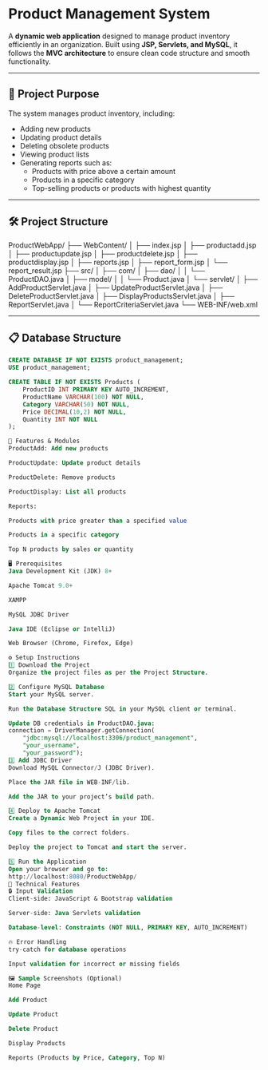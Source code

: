 # Product Management System

A **dynamic web application** designed to manage product inventory efficiently in an organization. Built using **JSP, Servlets, and MySQL**, it follows the **MVC architecture** to ensure clean code structure and smooth functionality.

---

## 🚀 Project Purpose

The system manages product inventory, including:
- Adding new products
- Updating product details
- Deleting obsolete products
- Viewing product lists
- Generating reports such as:
  - Products with price above a certain amount
  - Products in a specific category
  - Top-selling products or products with highest quantity

---

## 🛠️ Project Structure

ProductWebApp/
├── WebContent/
│ ├── index.jsp
│ ├── productadd.jsp
│ ├── productupdate.jsp
│ ├── productdelete.jsp
│ ├── productdisplay.jsp
│ ├── reports.jsp
│ ├── report_form.jsp
│ └── report_result.jsp
├── src/
│ ├── com/
│ ├── dao/
│ │ └── ProductDAO.java
│ ├── model/
│ │ └── Product.java
│ └── servlet/
│ ├── AddProductServlet.java
│ ├── UpdateProductServlet.java
│ ├── DeleteProductServlet.java
│ ├── DisplayProductsServlet.java
│ ├── ReportServlet.java
│ └── ReportCriteriaServlet.java
└── WEB-INF/web.xml


---

## 📋 Database Structure

```sql
CREATE DATABASE IF NOT EXISTS product_management;
USE product_management;

CREATE TABLE IF NOT EXISTS Products (
    ProductID INT PRIMARY KEY AUTO_INCREMENT,
    ProductName VARCHAR(100) NOT NULL,
    Category VARCHAR(50) NOT NULL,
    Price DECIMAL(10,2) NOT NULL,
    Quantity INT NOT NULL
);

🚀 Features & Modules
ProductAdd: Add new products

ProductUpdate: Update product details

ProductDelete: Remove products

ProductDisplay: List all products

Reports:

Products with price greater than a specified value

Products in a specific category

Top N products by sales or quantity

🖥️ Prerequisites
Java Development Kit (JDK) 8+

Apache Tomcat 9.0+

XAMPP

MySQL JDBC Driver

Java IDE (Eclipse or IntelliJ)

Web Browser (Chrome, Firefox, Edge)

⚙️ Setup Instructions
1️⃣ Download the Project
Organize the project files as per the Project Structure.

2️⃣ Configure MySQL Database
Start your MySQL server.

Run the Database Structure SQL in your MySQL client or terminal.

Update DB credentials in ProductDAO.java:
connection = DriverManager.getConnection(
    "jdbc:mysql://localhost:3306/product_management",
    "your_username",
    "your_password");
3️⃣ Add JDBC Driver
Download MySQL Connector/J (JDBC Driver).

Place the JAR file in WEB-INF/lib.

Add the JAR to your project’s build path.

4️⃣ Deploy to Apache Tomcat
Create a Dynamic Web Project in your IDE.

Copy files to the correct folders.

Deploy the project to Tomcat and start the server.

5️⃣ Run the Application
Open your browser and go to:
http://localhost:8080/ProductWebApp/
📄 Technical Features
🔒 Input Validation
Client-side: JavaScript & Bootstrap validation

Server-side: Java Servlets validation

Database-level: Constraints (NOT NULL, PRIMARY KEY, AUTO_INCREMENT)

🔥 Error Handling
try-catch for database operations

Input validation for incorrect or missing fields

🖼️ Sample Screenshots (Optional)
Home Page

Add Product

Update Product

Delete Product

Display Products

Reports (Products by Price, Category, Top N)


